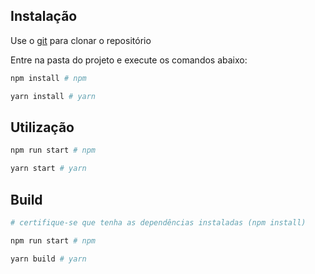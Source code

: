 ## Instalação

Use o [git](https://git-scm.com/) para clonar o repositório

Entre na pasta do projeto e execute os comandos abaixo:

```bash
npm install # npm

yarn install # yarn
```

## Utilização

```bash
npm run start # npm

yarn start # yarn
```

## Build

```bash
# certifique-se que tenha as dependências instaladas (npm install)

npm run start # npm

yarn build # yarn

```
